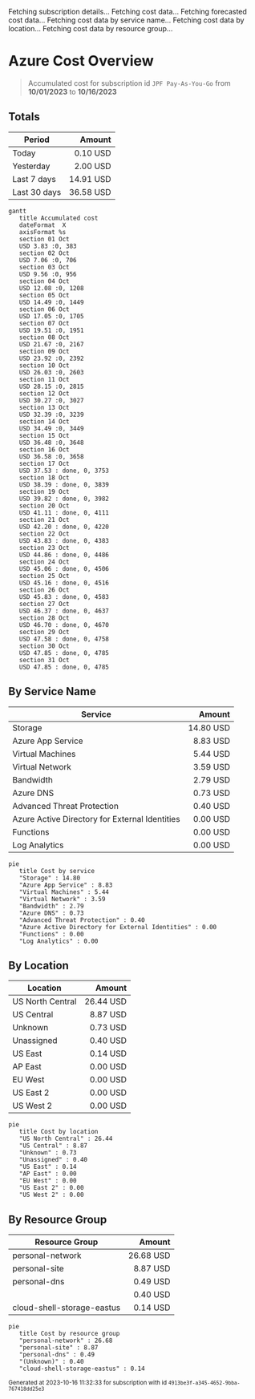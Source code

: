 Fetching subscription details...
Fetching cost data...
Fetching forecasted cost data...
Fetching cost data by service name...
Fetching cost data by location...
Fetching cost data by resource group...
# Azure Cost Overview

> Accumulated cost for subscription id `JPF Pay-As-You-Go` from **10/01/2023** to **10/16/2023**

## Totals

|Period|Amount|
|---|---:|
|Today|0.10 USD|
|Yesterday|2.00 USD|
|Last 7 days|14.91 USD|
|Last 30 days|36.58 USD|

```mermaid
gantt
   title Accumulated cost
   dateFormat  X
   axisFormat %s
   section 01 Oct
   USD 3.83 :0, 383
   section 02 Oct
   USD 7.06 :0, 706
   section 03 Oct
   USD 9.56 :0, 956
   section 04 Oct
   USD 12.08 :0, 1208
   section 05 Oct
   USD 14.49 :0, 1449
   section 06 Oct
   USD 17.05 :0, 1705
   section 07 Oct
   USD 19.51 :0, 1951
   section 08 Oct
   USD 21.67 :0, 2167
   section 09 Oct
   USD 23.92 :0, 2392
   section 10 Oct
   USD 26.03 :0, 2603
   section 11 Oct
   USD 28.15 :0, 2815
   section 12 Oct
   USD 30.27 :0, 3027
   section 13 Oct
   USD 32.39 :0, 3239
   section 14 Oct
   USD 34.49 :0, 3449
   section 15 Oct
   USD 36.48 :0, 3648
   section 16 Oct
   USD 36.58 :0, 3658
   section 17 Oct
   USD 37.53 : done, 0, 3753
   section 18 Oct
   USD 38.39 : done, 0, 3839
   section 19 Oct
   USD 39.82 : done, 0, 3982
   section 20 Oct
   USD 41.11 : done, 0, 4111
   section 21 Oct
   USD 42.20 : done, 0, 4220
   section 22 Oct
   USD 43.83 : done, 0, 4383
   section 23 Oct
   USD 44.86 : done, 0, 4486
   section 24 Oct
   USD 45.06 : done, 0, 4506
   section 25 Oct
   USD 45.16 : done, 0, 4516
   section 26 Oct
   USD 45.83 : done, 0, 4583
   section 27 Oct
   USD 46.37 : done, 0, 4637
   section 28 Oct
   USD 46.70 : done, 0, 4670
   section 29 Oct
   USD 47.58 : done, 0, 4758
   section 30 Oct
   USD 47.85 : done, 0, 4785
   section 31 Oct
   USD 47.85 : done, 0, 4785
```

## By Service Name

|Service|Amount|
|---|---:|
|Storage|14.80 USD|
|Azure App Service|8.83 USD|
|Virtual Machines|5.44 USD|
|Virtual Network|3.59 USD|
|Bandwidth|2.79 USD|
|Azure DNS|0.73 USD|
|Advanced Threat Protection|0.40 USD|
|Azure Active Directory for External Identities|0.00 USD|
|Functions|0.00 USD|
|Log Analytics|0.00 USD|

```mermaid
pie
   title Cost by service
   "Storage" : 14.80
   "Azure App Service" : 8.83
   "Virtual Machines" : 5.44
   "Virtual Network" : 3.59
   "Bandwidth" : 2.79
   "Azure DNS" : 0.73
   "Advanced Threat Protection" : 0.40
   "Azure Active Directory for External Identities" : 0.00
   "Functions" : 0.00
   "Log Analytics" : 0.00
```

## By Location

|Location|Amount|
|---|---:|
|US North Central|26.44 USD|
|US Central|8.87 USD|
|Unknown|0.73 USD|
|Unassigned|0.40 USD|
|US East|0.14 USD|
|AP East|0.00 USD|
|EU West|0.00 USD|
|US East 2|0.00 USD|
|US West 2|0.00 USD|

```mermaid
pie
   title Cost by location
   "US North Central" : 26.44
   "US Central" : 8.87
   "Unknown" : 0.73
   "Unassigned" : 0.40
   "US East" : 0.14
   "AP East" : 0.00
   "EU West" : 0.00
   "US East 2" : 0.00
   "US West 2" : 0.00
```

## By Resource Group

|Resource Group|Amount|
|---|---:|
|personal-network|26.68 USD|
|personal-site|8.87 USD|
|personal-dns|0.49 USD|
||0.40 USD|
|cloud-shell-storage-eastus|0.14 USD|

```mermaid
pie
   title Cost by resource group
   "personal-network" : 26.68
   "personal-site" : 8.87
   "personal-dns" : 0.49
   "(Unknown)" : 0.40
   "cloud-shell-storage-eastus" : 0.14
```

<sup>Generated at 2023-10-16 11:32:33 for subscription with id `4913be3f-a345-4652-9bba-767418dd25e3`</sup>
